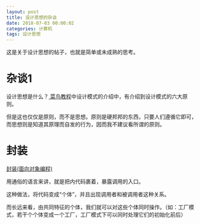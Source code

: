 ```yaml
---
layout: post
title: 设计思想的杂谈
date: 2018-07-03 00:00:02
categories: 计算机
tags: 设计思想
---
```






这是关于设计思想的帖子，也就是简单或未成熟的思考。



# 杂谈1

设计思想是什么？[ 菜鸟教程](http://www.runoob.com/design-pattern/design-pattern-tutorial.html)中设计模式的介绍中，有介绍到设计模式的六大原则。

但是这也仅仅是原则，而不是思想。原则是硬邦邦的东西，只要人们遵循它即可，而思想则是知道其原理而自发的行为，因而我不建议看所谓的原则。





# 封装

[封装(面向对象编程)](https://zh.wikipedia.org/zh-sg/%E5%B0%81%E8%A3%9D_(%E7%89%A9%E4%BB%B6%E5%B0%8E%E5%90%91%E7%A8%8B%E5%BC%8F%E8%A8%AD%E8%A8%88))

用通俗的语言来讲，就是把内代码裹着，暴露调用的入口。

这种做法，将代码变成“个体”，并且出现调用者和被调用者这种关系。



而长远来看，由共同特征的个体，我们就可以对这些个体同时操作。（如：工厂模式，若干个个体变成一个工厂，工厂模式下可以同时处理它们的初始化前后）



